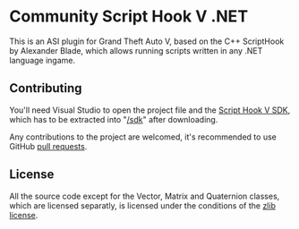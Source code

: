 Community Script Hook V .NET
============================

This is an ASI plugin for Grand Theft Auto V, based on the C++ ScriptHook by Alexander Blade, which allows running scripts written in any .NET language ingame.

## Contributing

You'll need Visual Studio to open the project file and the [Script Hook V SDK](http://gtaforums.com/topic/788343-vrel-script-hook-v/), which has to be extracted into "[/sdk](/sdk)" after downloading.

Any contributions to the project are welcomed, it's recommended to use GitHub [pull requests](https://help.github.com/articles/using-pull-requests/).

## License

All the source code except for the Vector, Matrix and Quaternion classes, which are licensed separatly, is licensed under the conditions of the [zlib license](LICENSE.txt).
